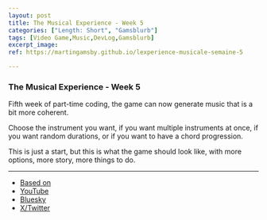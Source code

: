 ```yaml
---
layout: post
title: The Musical Experience - Week 5
categories: ["Length: Short", "Gamsblurb"]
tags: [Video Game,Music,DevLog,Gamsblurb]
excerpt_image: 
ref: https://martingamsby.github.io/lexperience-musicale-semaine-5

---
```


### **The Musical Experience - Week 5**

Fifth week of part-time coding, the game can now generate music that is a bit more coherent.

Choose the instrument you want, if you want multiple instruments at once, if you want random durations, or if you want to have a chord progression.

This is just a start, but this is what the game should look like, with more options, more story, more things to do.

---

- [Based on](https://martingamsby.github.io/en/the-musical-experience-week-2)
- [YouTube](https://youtu.be/HWASLJTHvhA)
- [Bluesky](https://bsky.app/profile/martingamsby.bsky.social/post/3lcjkjo2ucw2r)
- [X/Twitter](https://twitter.com/user/status/1864487460660564191)

